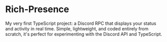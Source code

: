 # Rich-Presence

My very first TypeScript project: a Discord RPC that displays your status and activity in real time. Simple, lightweight, and coded entirely from scratch, it's perfect for experimenting with the Discord API and TypeScript.
